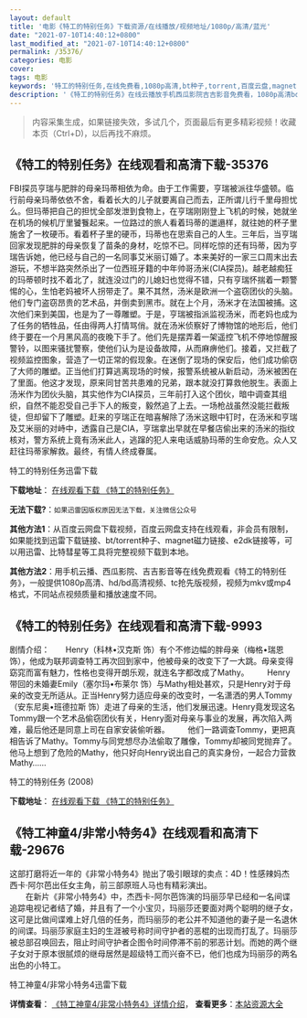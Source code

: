 ```yaml
---
layout: default
title: '电影《特工的特别任务》下载资源/在线播放/视频地址/1080p/高清/蓝光'
date: "2021-07-10T14:40:12+0800"
last_modified_at: "2021-07-10T14:40:12+0800"
permalink: /35376/
categories: 电影
cover:
tags: 电影
keywords: '特工的特别任务,在线免费看,1080p高清,bt种子,torrent,百度云盘,magnet,磁力链,迅雷下载资源'
description: '《特工的特别任务》在线云播放手机西瓜影院吉吉影音免费看，1080p高清bd/hd未删减完整版和tc抢先枪版，mkv/mp4格式，附带bt/torrent种子、magnet/磁力链、百度云盘、网盘资源迅雷下载链接'
---
```


>内容采集生成，如果链接失效，多试几个，页面最后有更多精彩视频！收藏本页（Ctrl+D)，以后再找不麻烦。


## 《特工的特别任务》在线观看和高清下载-35376

FBI探员亨瑞与肥胖的母亲玛蒂相依为命。由于工作需要，亨瑞被派往华盛顿。临行前母亲玛蒂依依不舍，看着长大的儿子就要离自己而去，正所谓儿行千里母担忧么。但玛蒂把自己的担忧全部发泄到食物上，在亨瑞刚刚登上飞机的时候，她就坐在机场的候机厅里饕餮起来。一位路过的旅人看着玛蒂的邋遢样，就往她的杯子里施舍了一枚硬币。看着杯子里的硬币，玛蒂也在思索自己的人生。三年后，当亨瑞回家发现肥胖的母亲恢复了苗条的身材，吃惊不已。同样吃惊的还有玛蒂，因为亨瑞告诉她，他已经与自己的一名同事艾米丽订婚了。本来美好的一家三口周末出去游玩，不想半路突然杀出了一位西班牙籍的中年帅哥汤米(CIA探员)。越老越痴狂的玛蒂顿时找不着北了，就连没过门的儿媳妇也觉得不错，只有亨瑞怀揣着一颗警惕的心，生怕老妈被坏人拐带走了。果不其然，汤米是欧洲一个盗窃团伙的头脑。他们专门盗窃昂贵的艺术品，并倒卖到黑市。就在上个月，汤米才在法国被捕。这次他们来到美国，也是为了一尊雕塑。于是，亨瑞被指派监视汤米，而老妈也成为了任务的牺牲品，任由得两人打情骂俏。就在汤米侦察好了博物馆的地形后，他们终于要在一个月黑风高的夜晚下手了。他们先是摆弄着一架遥控飞机不停地惊醒报警铃，以图来骚扰警察，使他们认为是设备故障，从而麻痹他们。接着，又拦截了视频监控图象，营造了一切正常的假现象。在迷倒了现场的保安后，他们成功偷窃了大师的雕塑。正当他们打算逃离现场的时候，报警系统被从新启动，汤米被困在了里面。他这才发现，原来同甘苦共患难的兄弟，跟本就没打算救他脱生。表面上汤米作为团伙头脑，其实他作为CIA探员，三年前打入这个团伙，暗中调查其组织，自然不能忍受自己手下人的叛变，毅然追了上去。一场枪战虽然没能拦截叛徒，但却留下了雕塑。赶来的亨瑞正在暗喜解除了汤米这眼中钉时，在汤米和亨瑞及艾米丽的对峙中，透露自己是CIA，亨瑞拿出早就在早餐店偷出来的汤米的指纹核对，警方系统上竟有汤米此人，逃蹿的犯人来电话威胁玛蒂的生命安危。众人又赶往玛蒂家解救。最终，有情人终成眷属。


特工的特别任务迅雷下载

**下载地址**： [在线观看下载 《特工的特别任务》](https://www.993dy.com//vod-detail-id-13600.html) 


**无法下载?**：`如果迅雷因版权原因无法下载，关注微信公众号 `

**其他方法1**：从百度云网盘下载视频，百度云网盘支持在线观看，非会员有限制，如果能找到迅雷下载链接、bt/torrent种子、magnet磁力链接、e2dk链接等，可以用迅雷、比特彗星等工具将完整视频下载到本地。

**其他方法2**：用手机云播、西瓜影院、吉吉影音等在线免费观看《特工的特别任务》，一般提供1080p高清、hd/bd高清视频、tc抢先版视频，视频为mkv或mp4格式，不同站点视频质量和播放速度不同。


## 《特工的特别任务》在线观看和高清下载-9993

剧情介绍：　　Henry（科林•汉克斯 饰）有个不修边幅的胖母亲（梅格•瑞恩 饰），他成为联邦调查特工再次回到家中，他被母亲的改变下了一大跳。母亲变得窈窕而富有魅力，性格也变得开朗乐观，就连名字都改成了Mathy。 　　Henry带回的未婚妻Emily（塞尔玛•布莱尔 饰）与Mathy相处甚欢，只是Henry对于母亲的改变无所适从。正当Henry努力适应母亲的改变时，一名潇洒的男人Tommy（安东尼奥•班德拉斯 饰）走进了母亲的生活，他们发展迅速。Henry竟发现这名Tommy跟一个艺术品偷窃团伙有关，Henry面对母亲与事业的发展，再次陷入两难，最后他还是同意上司在自家安装偷听器。 　　他们一路调查Tommy，更把真相告诉了Mathy。Tommy与同党想尽办法偷取了雕像，Tommy却被同党抛弃了。他马上想到了危险的Mathy，他只好向Henry说出自己的真实身份，一起合力营救Mathy……


特工的特别任务 (2008)

**下载地址**： [在线观看下载 《特工的特别任务》](https://www.btbtdy.me/btdy/dy8776.html) 


## 《特工神童4/非常小特务4》在线观看和高清下载-29676

这部打磨将近一年的《非常小特务4》抛出了吸引眼球的卖点：4D！性感辣妈杰西卡&middot;阿尔芭出任女主角，前三部原班人马也有精彩演出。<br />　　在新片《非常小特务4》中，杰西卡-阿尔芭饰演的玛丽莎早已经和一名间谍追踪电视记者结了婚，并且有了一个小宝贝，玛丽莎还要面对两个聪明的继子女，这可是比做间谍难上好几倍的任务，而玛丽莎的老公并不知道他的妻子是一名退休的间谍。玛丽莎家庭主妇的生涯被号称时间守护者的恶棍的出现而打乱了。玛丽莎被总部召唤回去，阻止时间守护者企图令时间停滞不前的邪恶计划。而她的两个继子女对于原本很腻烦的继母居然是超级特工而兴奋不已，他们也成为玛丽莎的两名出色的小特工。


特工神童4/非常小特务4迅雷下载

**详情查看**： [《特工神童4/非常小特务4》详情介绍](/movie/29676/)， **查看更多**：[本站资源大全](/movie/t/all/)

